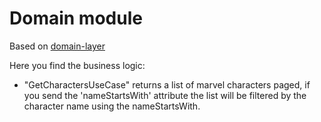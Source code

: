 # Domain module

Based on [domain-layer](https://developer.android.com/topic/architecture/domain-layer)

Here you find the business logic: 
- "GetCharactersUseCase" returns a list of marvel characters paged, if you send the 'nameStartsWith' attribute the list will be filtered by the character name using the nameStartsWith.